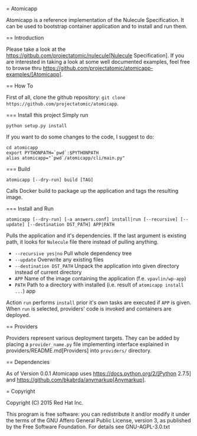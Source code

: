 = Atomicapp

Atomicapp is a reference implementation of the Nulecule Specification. It can be used to bootstrap container application and to install and run them.

== Introduction

Please take a look at the https://gitbub.com/projectatomic/nulecule[Nulecule Specification]. If you are interested in taking a look at some well documented examples, feel free to browse thru https://github.com/projectatomic/atomicapp-examples/[Atomicapp].

== How To

First of all, clone the github repository: `git clone https://github.com/projectatomic/atomicapp`.

=== Install this project
Simply run

```
python setup.py install
```

If you want to do some changes to the code, I suggest to do:

```
cd atomicapp
export PYTHONPATH=`pwd`:$PYTHONPATH
alias atomicapp="`pwd`/atomicapp/cli/main.py"
```

=== Build
```
atomicapp [--dry-run] build [TAG]
```

Calls Docker build to package up the application and tags the resulting image.

=== Install and Run
```
atomicapp [--dry-run] [-a answers.conf] install|run [--recursive] [--update] [--destination DST_PATH] APP|PATH
```

Pulls the application and it's dependencies. If the last argument is
existing path, it looks for `Nulecule` file there instead of pulling anything.

* `--recursive yes|no` Pull whole dependency tree
* `--update` Overwrite any existing files
* `--destination DST_PATH` Unpack the application into given directory instead of current directory
* `APP` Name of the image containing the application (f.e. `vpavlin/wp-app`)
* `PATH` Path to a directory with installed (i.e. result of `atomicapp install ...`) app

Action `run` performs `install` prior it's own tasks are executed if `APP` is given. When `run` is selected, providers' code is invoked and containers are deployed.

== Providers

Providers represent various deployment targets. They can be added by placing a `provider_name.py` file implementing interface explained in providers/README.md[Providers] into `providers/` directory.

== Dependencies

As of Version 0.0.1 Atomicapp uses https://docs.python.org/2/[Python
2.7.5] and https://github.com/bkabrda/anymarkup[Anymarkup].

= Copyright

Copyright (C) 2015 Red Hat Inc.

This program is free software: you can redistribute it and/or modify
it under the terms of the GNU Affero General Public License, version
3, as published by the Free Software Foundation. For details see
GNU-AGPL-3.0.txt 
